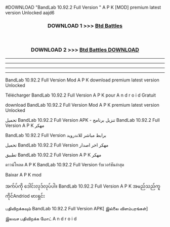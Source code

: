 #DOWNLOAD "BandLab 10.92.2 Full Version " A P K [MOD] premium latest version Unlocked aajd6 



<div align="center">

<h3>DOWNLOAD 1 >>> <a href="https://getmod1.web.app/?judule=Btd Battles">Btd Battles</a></h3><br>

<h3>DOWNLOAD 2 >>> <a href="https://getmod1.web.app/?judule=Btd Battles">Btd Battles DOWNLOAD</a></h3>

</div>


----------------------------------------------------------

----------------------------------------------------------

----------------------------------------------------------

----------------------------------------------------------


BandLab 10.92.2 Full Version  Mod A P K download premium latest version Unlocked

Télécharger  BandLab 10.92.2 Full Version  A P K pour A n d r o i d Gratuit

download BandLab 10.92.2 Full Version  Mod A P K premium latest version Unlocked

تحميل BandLab 10.92.2 Full Version  APK - تنزيل برنامج BandLab 10.92.2 Full Version  A P K مهكر

BandLab 10.92.2 Full Version  برابط مباشر للاندرويد

تحميل BandLab 10.92.2 Full Version  مهكر اخر اصدار

تطبيق BandLab 10.92.2 Full Version  A P K مهكر

ดาวน์โหลด A P K BandLab 10.92.2 Full Version  รับเวอร์ชันล่าสุด

Baixar A P K mod

အက်ပ်ကို ဒေါင်းလုဒ်လုပ်ပါ။ BandLab 10.92.2 Full Version  A P K အမည်သည်ကူကိုင်Andriod ဗားရှင်း

பதிவிறக்கவும் BandLab 10.92.2 Full Version  APK[ இல்லை விளம்பரங்கள்] 
 
இலவச பதிவிறக்க மோட் A n d r o i d



